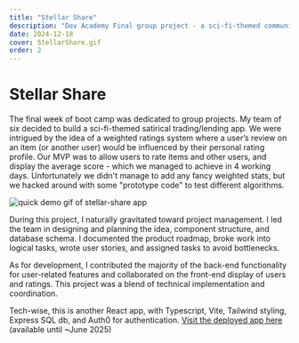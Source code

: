 ```yaml
---
title: "Stellar Share"
description: "Dev Academy Final group project - a sci-fi-themed community sharing app with a focus on ratings"
date: 2024-12-18
cover: StellarShare.gif
order: 2
---
```


# Stellar Share

The final week of boot camp was dedicated to group projects. My team of six decided to build a 
sci-fi-themed satirical trading/lending app. We were intrigued by the idea of a weighted ratings system 
where a user’s review on an item (or another user) would be influenced by their personal rating profile. 
Our MVP was to allow users to rate items and other users, and display the average score - which we managed to achieve in 4 working days.
Unfortunately we didn't manage to add any fancy weighted stats, but we hacked around with some "prototype code" to test different algorithms.


<!-- ![quick demo gif of stellar-share app](/images/projects/StellarShare.gif){max-width=400 height:auto} -->
<img src="/images/projects/StellarShare.gif" alt="quick demo gif of stellar-share app" style="max-width: 500px; height: auto;">

During this project, I naturally gravitated toward project management. I led the team in designing and 
planning the idea, component structure, and database schema. I documented the product roadmap, broke 
work into logical tasks, wrote user stories, and assigned tasks to avoid bottlenecks. 

As for development, I contributed the majority of the back-end functionality for user-related features and 
collaborated on the front-end display of users and ratings. This project was a blend of technical 
implementation and coordination.

Tech-wise, this is another React app, with Typescript, Vite, Tailwind styling, Express SQL db, and Auth0 for authentication.
[Visit the deployed app here](https://stellar-share-mania-roa-24.pushed.nz/) (available until ~June 2025)
